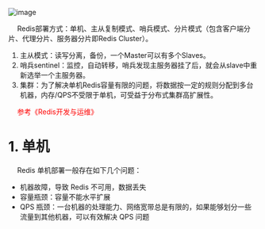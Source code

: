 


![image](https://gitee.com/wt1814/pic-host/raw/master/images/microService/Redis/redis-51.png)  

&emsp; Redis部署方式：单机、主从复制模式、哨兵模式、分片模式（包含客户端分片、代理分片、服务器分片即Redis Cluster）。  
1. 主从模式：读写分离，备份，一个Master可以有多个Slaves。  
2. 哨兵sentinel：监控，自动转移，哨兵发现主服务器挂了后，就会从slave中重新选举一个主服务器。  
3. 集群：为了解决单机Redis容量有限的问题，将数据按一定的规则分配到多台机器，内存/QPS不受限于单机，可受益于分布式集群高扩展性。  

&emsp; <font color="red">参考《Redis开发与运维》</font>  

# 1. 单机  
&emsp; Redis 单机部署一般存在如下几个问题：  

* 机器故障，导致 Redis 不可用，数据丢失  
* 容量瓶颈：容量不能水平扩展  
* QPS 瓶颈：一台机器的处理能力、网络宽带总是有限的，如果能够划分一些流量到其他机器，可以有效解决 QPS 问题  

